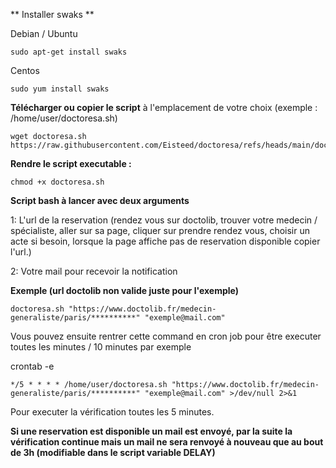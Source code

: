 ** Installer swaks **

Debian / Ubuntu
```
sudo apt-get install swaks
```

Centos
```
sudo yum install swaks
``` 

**Télécharger ou copier le script** à l'emplacement de votre choix (exemple : /home/user/doctoresa.sh)

```
wget doctoresa.sh https://raw.githubusercontent.com/Eisteed/doctoresa/refs/heads/main/doctoresa.sh
```


**Rendre le script executable :**

```
chmod +x doctoresa.sh
```


**Script bash à lancer avec deux arguments**

1: L'url de la reservation (rendez vous sur doctolib, trouver votre medecin / spécialiste, aller sur sa page, cliquer sur prendre rendez vous, choisir un acte si besoin, lorsque la page affiche pas de reservation disponible copier l'url.)

2: Votre mail pour recevoir la notification


**Exemple (url doctolib non valide juste pour l'exemple)**

```
doctoresa.sh "https://www.doctolib.fr/medecin-generaliste/paris/**********" "exemple@mail.com"
```

Vous pouvez ensuite rentrer cette command en cron job pour être executer toutes les minutes / 10 minutes par exemple

crontab -e
```
*/5 * * * * /home/user/doctoresa.sh "https://www.doctolib.fr/medecin-generaliste/paris/**********" "exemple@mail.com" >/dev/null 2>&1
```

Pour executer la vérification toutes les 5 minutes.


**Si une reservation est disponible un mail est envoyé, par la suite la vérification continue mais un mail ne sera renvoyé à nouveau que au bout de 3h (modifiable dans le script variable DELAY)**
